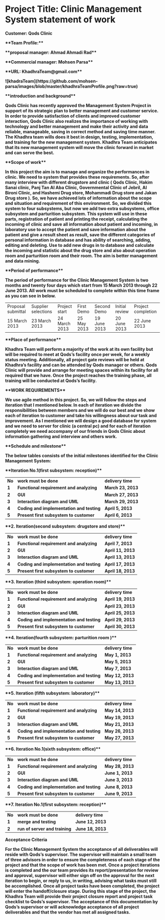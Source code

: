 # Project Title: Clinic Management System statement of work #

<p>
<b>Customer: Qods Clinic<b/>
<p/>

<p>
**Team Profile:**
<p/>
<p>
**proposal manager: Ahmad Ahmadi Rad**
<p/>
<p>
**Commercial manager: Mohsen Parsa**
<p/>
<p>
**URL: KhadhraTeam@gmail.com**
<p/>

<p>
![khadraTeam](https://github.com/mohsen-parsa/images/blob/master/khadhraTeamProfile.png?raw=true)
<p/>

<p>
**introduction and background**
<p/>
<p>
Qods Clinic has recently approved the Management System Project in support of its strategic plan to better management and customer service. In order to provide satisfaction of clients and improved customer interaction, Qods Clinic also realizes the importance of working with technology and better management and make their activity and data reliable, manageable, saving in correct method and saving time manner. The Khadhra team wills does it best in design, testing, implementation, and training for the new management system. Khadhra Team anticipates that its new management system will move the clinic forward in market and can serve the best. 
<p/>
<p>**Scope of work**<p/>
<p>
In this project the aim is to manage and organize the performances in clinic. We need to system that provides these requirements. So, after many interview with different drugstore and clinic ( Qods Clinic, Hakim Sanai clinic, Panj Tan Al Aba Clinic, Governmental Clinic of Jebril, Al Bironi Clinic, and Hashemi Drug store, Mohammadi Drug store and Jakan Drug store ). So, we have achieved lots of information about the scope and situation and requirement of this environment. So, we divided this system to four subsystems, but now we add two extra subsystems, office subsystem and parturition subsystem. This system will use in these parts, registration of patient and printing the receipt, calculating the incoming of clinic and save all information about patient and incoming, in laboratory use to accept the patient and save information about the patient and give a result sheet as result, save the different categories of personal information in database and has ability of searching, adding, editing and deleting. Use to add new drugs in to database and calculate the incoming and statistic about the drug store and also about operation room and parturition room and their room. The aim is better management and data mining.
<p/>
<p>
**Period of performance**
<p/>
The period of performance for the Clinic Management System is two months and twenty four days which start from 15 March 2013 through 22 June 2013. All work must be scheduled to complete within this time frame as you can see in below. 
<p/>

<p>
<table>
    <tr>
        <td>Proposal submittal</td><td>Supplier selections</td><td>Project start</td><td>First Demo</td><td>Second Demo</td><td>Initial review</td><td>Project completion</td>
    </tr>
	<tr>
	<td>15 March 2013</td><td>23 March 2013</td><td>24 March 2013</td><td>25 May 2013</td><td>19 June 2013</td><td>20 June 2013</td><td>22 June 2013</td>
	</tr>
</table>
<p/>
<p>
**Place of performance**
<p>
<p>
Khadhra Team will perform a majority of the work at its own facility but will be required to meet at Qods’s facility once per week, for a weekly status meeting. Additionally, all project gate reviews will be held at Khadhra’s facility and can be attended by Qods manager or others. Qods Clinic will provide and arrange for meeting spaces within its facility for all required that we have. Once the project reaches the training phase, all training will be conducted at Qods’s facility. 
<p/>


<p>
**WORK REQUIREMENTS**
<p>


<p>
We use agile method in this project. So, we will follow the steps and iteration that I mentioned below. In each of iteration we divide the responsibilities between members and we will do our best and we show each of iteration to customer and take his willingness about our task and improvement. As I mentioned we will design a good database for system and we need to server for clinic (a central pc) and for each of iteration completely we need accompany of our friends in Qods Clinic about information gathering and interview and others work. 
<p/>


<p>
**Schedule and milestone**
<p/>


<p>
The below tables consists of the initial milestones identified for the Clinic Management System: 
<p/>

<p>
**Iteration No.1(first subsystem: reception)**
<p/>
<table>
	<tr>
	<td><b>No</td><td><b>work must be done</b></td><td><b>delivery time
	</b>
	</tr>
	<tr>
	<td>1</td><td>Functional requirement and analyzing</td> <td>March 23, 2013</td>
	</tr>
	<tr>
	<td>2</td><td>GUI</td><td>March 27, 2013</td>
	</tr>
	</tr>
	<tr>
	<td>3</td><td>Interaction diagram and UML</td><td>March 29, 2013</td>
	</tr>
	<tr>
	<td>4</td><td>Coding and implementation and testing </td><td>April 5, 2013</td>
	</tr>
	<tr>
	<td>5</td><td>Present first subsystem to customer</td><td>April 6, 2013</td>
	</tr>
</table>


<p>
**2. Iteration(second subsystem: drugstore and store)**
<p/>

<table>
	<tr>
	<td><b>No</td><td><b>work must be done</b></td><td><b>delivery time
	</b>
	</tr>
	<tr>
	<td>1</td><td>Functional requirement and analyzing</td> <td>April 7, 2013</td>
	</tr>
	<tr>
	<td>2</td><td>GUI</td><td>April 11, 2013</td>
	</tr>
	</tr>
	<tr>
	<td>3</td><td>Interaction diagram and UML</td><td>April 13, 2013</td>
	</tr>
	<tr>
	<td>4</td><td>Coding and implementation and testing </td><td>April 17, 2013</td>
	</tr>
	<tr>
	<td>5</td><td>Present first subsystem to customer</td><td>April 18, 2013</td>
	</tr>
</table>
</p>


<p>**3. Iteration (third subsystem: operation room)**

<table>
	<tr>
	<td><b>No</td><td><b>work must be done</b></td><td><b>delivery time
	</b>
	</tr>
	<tr>
	<td>1</td><td>Functional requirement and analyzing</td> <td>April 19, 2013</td>
	</tr>
	<tr>
	<td>2</td><td>GUI</td><td>April 23, 2013</td>
	</tr>
	</tr>
	<tr>
	<td>3</td><td>Interaction diagram and UML</td><td>April 25, 2013</td>
	</tr>
	<tr>
	<td>4</td><td>Coding and implementation and testing </td><td>April 29, 2013</td>
	</tr>
	<tr>
	<td>5</td><td>Present first subsystem to customer</td><td>April 30, 2013</td>
	</tr>
</table>

<p/>

<p>**4. Iteration(fourth subsystem: parturition room )**

<table>
	<tr>
	<td><b>No</td><td><b>work must be done</b></td><td><b>delivery time
	</b>
	</tr>
	<tr>
	<td>1</td><td>Functional requirement and analyzing</td> <td>May 1, 2013</td>
	</tr>
	<tr>
	<td>2</td><td>GUI</td><td>May 5, 2013</td>
	</tr>
	</tr>
	<tr>
	<td>3</td><td>Interaction diagram and UML</td><td>May 7, 2013</td>
	</tr>
	<tr>
	<td>4</td><td>Coding and implementation and testing </td><td>May 12, 2013</td>
	</tr>
	<tr>
	<td>5</td><td>Present first subsystem to customer</td><td>May 13, 2013</td>
	</tr>
</table>

<p/>

<p>**5. Iteration (fifth subsystem: laboratory)**

<table>
	<tr>
	<td><b>No</td><td><b>work must be done</b></td><td><b>delivery time
	</b>
	</tr>
	<tr>
	<td>1</td><td>Functional requirement and analyzing</td> <td>May 14, 2013</td>
	</tr>
	<tr>
	<td>2</td><td>GUI</td><td>May 19, 2013</td>
	</tr>
	</tr>
	<tr>
	<td>3</td><td>Interaction diagram and UML</td><td>May 21, 2013</td>
	</tr>
	<tr>
	<td>4</td><td>Coding and implementation and testing </td><td>May 26, 2013</td>
	</tr>
	<tr>
	<td>5</td><td>Present first subsystem to customer</td><td>May 27, 2013</td>
	</tr>
</table>

<p/>

<p>**6. Iteration No.1(sixth subsystem: office)**

<table>
	<tr>
	<td><b>No</td><td><b>work must be done</b></td><td><b>delivery time
	</b>
	</tr>
	<tr>
	<td>1</td><td>Functional requirement and analyzing</td> <td>May 28, 2013</td>
	</tr>
	<tr>
	<td>2</td><td>GUI</td><td>June 1, 2013</td>
	</tr>
	</tr>
	<tr>
	<td>3</td><td>Interaction diagram and UML</td><td>June 3, 2013</td>
	</tr>
	<tr>
	<td>4</td><td>Coding and implementation and testing </td><td>June 8, 2013</td>
	</tr>
	<tr>
	<td>5</td><td>Present first subsystem to customer</td><td>June 9, 2013</td>
	</tr>
</table>

<p/>

<p>**7. Iteration No.1(first subsystem: reception)**

<table>
	<tr>
	<td><b>No</td><td><b>work must be done</b></td><td><b>delivery time
	</b>
	</tr>
	<tr>
	<td>1</td><td>merge and testing </td> <td>June 12, 2013</td>
	</tr>
	<tr>
	<td>2</td><td>run of server and training </td><td>June 18, 2013</td>
	</tr>
</table>

<p/>

**Acceptance Criteria**

For the Clinic Management System the acceptance of all deliverables will reside with Qods’s supervisor. The supervisor will maintain a small team of three advisors in order to ensure the completeness of each stage of the project and that the scope of work has been met. Once a project iterations is completed and the our team provides its report/presentation for review and approval, supervisor will either sign off on the approval for the next iteration to begin, or reply to us, in writing, advising what tasks must still be accomplished. 
Once all project tasks have been completed, the project will enter the handoff/closure stage. During this stage of the project, the Khadhra Team will provide their project closure report and project task checklist to Qods’s supervisor. The acceptance of this documentation by Qods’s supervisor or will acknowledge acceptance of all project deliverables and that the vendor has met all assigned tasks. 
